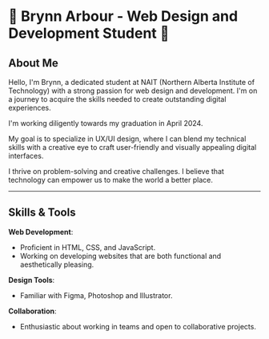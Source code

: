 # 🌱 Brynn Arbour - Web Design and Development Student 🌱

## About Me

Hello, I'm Brynn, a dedicated student at NAIT (Northern Alberta Institute of Technology) with a strong passion for web design and development. I'm on a journey to acquire the skills needed to create outstanding digital experiences.

I'm working diligently towards my graduation in April 2024.

My goal is to specialize in UX/UI design, where I can blend my technical skills with a creative eye to craft user-friendly and visually appealing digital interfaces.

I thrive on problem-solving and creative challenges. I believe that technology can empower us to make the world a better place.

---

## Skills & Tools

**Web Development**:
- Proficient in HTML, CSS, and JavaScript.
- Working on developing websites that are both functional and aesthetically pleasing.

**Design Tools**:
- Familiar with Figma, Photoshop and Illustrator.

**Collaboration**:
- Enthusiastic about working in teams and open to collaborative projects.
